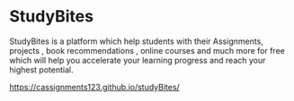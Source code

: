 # StudyBites
StudyBites is a platform which help students with their Assignments, projects , book recommendations , online courses and much more for free which will help you accelerate your learning progress and reach your highest potential.

https://cassignments123.github.io/studyBites/
